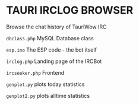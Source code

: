 # TAURI IRCLOG BROWSER
Browse the chat history of TauriWow IRC

```dbclass.php```
MySQL Database class

```esp.ino```
The ESP code - the bot itself

```irclog.php```
Landing page of the IRCBot

```ircseeker.php```
Frontend

```genplot.py```
plots today statistics

```genplot2.py```
plots alltime statistics
